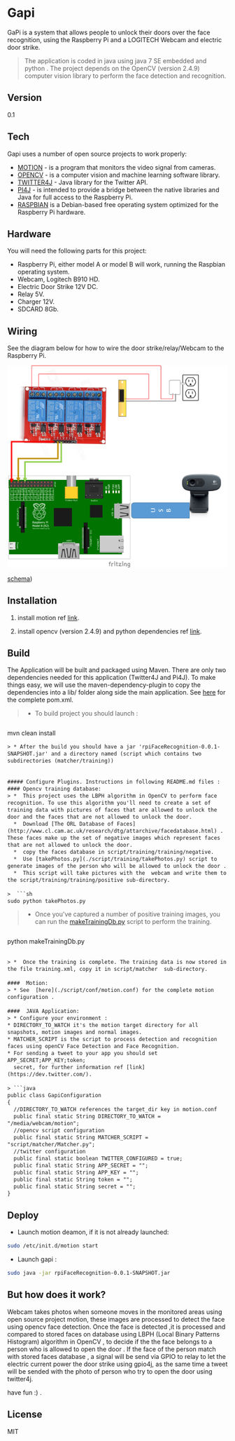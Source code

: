 Gapi
====
GaPi is a system that allows people to unlock their doors over the face recognition, using the Raspberry Pi and a LOGITECH Webcam and electric door strike.

> The application is coded in java using java 7 SE embedded and python .
The project depends on the OpenCV (version 2.4.9) computer vision library to perform the face detection and recognition.     

Version
----

0.1

Tech
-----------

Gapi uses a number of open source projects to work properly:

* [MOTION](http://www.lavrsen.dk/foswiki/bin/view/Motion/WebHome) -  is a program that monitors the video signal from cameras.
* [OPENCV](http://opencv.org/) -  is a computer vision and machine learning software library.
* [TWITTER4J](http://twitter4j.org/en/index.html) - Java library for the Twitter API.
* [PI4J](http://pi4j.com/) -  is intended to provide a bridge between the native libraries and Java for full access to the Raspberry Pi.
* [RASPBIAN](http://www.raspbian.org/)  is a Debian-based free operating system optimized for the Raspberry Pi hardware.

Hardware
-----------

You will need the following parts for this project:

* Raspberry Pi, either model A or model B will work, running the Raspbian operating system.
* Webcam, Logitech B910 HD.
* Electric Door Strike 12V DC.
* Relay 5V.
* Charger 12V.
* SDCARD 8Gb.


Wiring
--------------
See the diagram below for how to wire the door strike/relay/Webcam to the Raspberry Pi.

![schema](/schema/schema.png?raw=true "shema created with fritzing")


[schema](/https://github.com/arotka/gapi/blob/master/schema/schema.png))

Installation
--------------
1. install motion ref [link](http://www.raspberrypi.org/forums/viewtopic.php?t=18314).

2. install opencv (version 2.4.9) and python dependencies ref [link](https://docs.google.com/document/d/1bgVo24hCK0huoxm9zGC9djL6K0yy0z9GldzSy6SZUQY/pub
).

Build
--------------

The Application will be built and packaged using Maven. There are only two dependencies needed for this application (Twitter4J and Pi4J). To make things easy, we will use the maven-dependency-plugin to copy the dependencies into a lib/ folder along side the main application. See [here](./pom.xml) for the complete pom.xml.

> * To build project you should launch : 

> ```sh
mvn clean install
```
> * After the build you should have a jar 'rpiFaceRecognition-0.0.1-SNAPSHOT.jar' and a directory named (script which contains two subdirectories (matcher/training))    


##### Configure Plugins. Instructions in following README.md files :
#### Opencv training database:
> *  This project uses the LBPH algorithm in OpenCV to perform face recognition. To use this algorithm you'll need to create a set of training data with pictures of faces that are allowed to unlock the door and the faces that are not allowed to unlock the door.
  *  Download [The ORL Database of Faces](http://www.cl.cam.ac.uk/research/dtg/attarchive/facedatabase.html) . These faces make up the set of negative images which represent faces that are not allowed to unlock the door. 
  *  copy the faces database in script/training/training/negative.
  *  Use [takePhotos.py](./script/training/takePhotos.py) script to generate images of the person who will be allowed to unlock the door .
  *  This script will take pictures with the  webcam and write them to the script/training/training/positive sub-directory.
    
>  ```sh
sudo python takePhotos.py
```

>  *  Once you've captured a number of positive training images, you can run the [makeTrainingDb.py](./script/training/makeTrainingDb.py) script to perform the training. 

>  ```sh
python makeTrainingDb.py
```

> *  Once the training is complete. The training data is now stored in the file training.xml, copy it in script/matcher  sub-directory.
  
####  Motion:
> * See  [here](./script/conf/motion.conf) for the complete motion configuration .

####  JAVA Application:
> * Configure your environment :
* DIRECTORY_TO_WATCH it's the motion target directory for all snapshots, motion images and normal images.
* MATCHER_SCRIPT is the script to process detection and recognition faces using openCV Face Detection and Face Recognition.
* For sending a tweet to your app you should set APP_SECRET;APP_KEY;token;
  secret, for further information ref [link](https://dev.twitter.com/). 

> ```java
public class GapiConfiguration 
{
  //DIRECTORY_TO_WATCH references the target_dir key in motion.conf
  public final static String DIRECTORY_TO_WATCH = "/media/webcam/motion";
  //opencv script configuration
  public final static String MATCHER_SCRIPT = "script/matcher/Matcher.py";
  //twitter configuration
  public final static boolean TWITTER_CONFIGURED = true;
  public final static String APP_SECRET = "";
  public final static String APP_KEY = "";
  public final static String token = "";
  public final static String secret = "";
}
```

Deploy 
--------------

* Launch motion deamon, if it is not already launched:

```sh
sudo /etc/init.d/motion start
```

* Launch gapi :

```sh
sudo java -jar rpiFaceRecognition-0.0.1-SNAPSHOT.jar
```
But how does it work?
-----------

Webcam takes photos when someone moves in the monitored areas using open source project motion, 
these images are processed to detect the face using opencv face detection.
Once the face is detected ,it is processed and compared to stored faces on database using LBPH (Local Binary Patterns Histogram) algorithm in OpenCV , 
to decide if the the face belongs to a person who is allowed to open the door .
If the face of the person match with stored faces database , a signal will be send via GPIO to relay to let the electric current power the door strike using gpio4j, as the same time a tweet will be sended with the photo of person who try to open the door using twitter4j.

have fun :) .

License
----

MIT